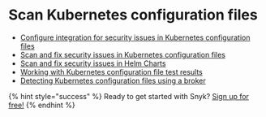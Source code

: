 # Scan Kubernetes configuration files

* [Configure integration for security issues in Kubernetes configuration files](configure-integration-for-security-issues-in-kubernetes-configuration-files.md)
* [Scan and fix security issues in Kubernetes configuration files](../scan-terraform-files/scan-and-fix-security-issues-in-terraform-files.md)
* [Scan and fix security issues in Helm Charts](../scan-terraform-files/scan-and-fix-security-issues-in-terraform-files.md)
* [Working with Kubernetes configuration file test results](working-with-kubernetes-configuration-file-test-results.md)
* [Detecting Kubernetes configuration files using a broker](detecting-kubernetes-configuration-files-using-a-broker.md)

{% hint style="success" %}
Ready to get started with Snyk? [Sign up for free!](https://snyk.io/login?cta=sign-up&loc=footer&page=support_docs_page)
{% endhint %}


